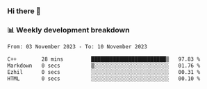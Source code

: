 ### Hi there 👋

### 📊 Weekly development breakdown
<!--START_SECTION:waka-->

```txt
From: 03 November 2023 - To: 10 November 2023

C++        28 mins         ████████████████████████▒   97.83 %
Markdown   0 secs          ▒░░░░░░░░░░░░░░░░░░░░░░░░   01.76 %
Ezhil      0 secs          ░░░░░░░░░░░░░░░░░░░░░░░░░   00.31 %
HTML       0 secs          ░░░░░░░░░░░░░░░░░░░░░░░░░   00.10 %
```

<!--END_SECTION:waka-->
